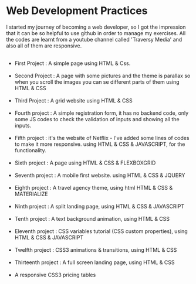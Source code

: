 # Web Development Practices
I started my journey of becoming a web developer, so I got  the impression that it can be so helpful to use github in order to manage my exercises. All the codes are learnt from a youtube channel called 'Traversy Media' and also all of them are responsive.
<br/><br/>
- First Project : A simple page using HTML & Css.
<br/><br/>
- Second Project : A page with some pictures and the theme is parallax so when you scroll the images you can se different parts of them using HTML & CSS
<br/><br/>
- Third Project : A grid website using HTML & CSS
<br/><br/>
- Fourth project : A simple registration form, it has no backend code, only some JS codes to check the validation of inputs and showing all the inputs.
<br/><br/>
- Fifth project : it's the website of Netflix - I've added some lines of codes to make it more responsive. using HTML & CSS & JAVASCRIPT, for the functionality.
<br/><br/>
- Sixth project : A page using HTML & CSS & FLEXBOXGRID
<br/><br/>
- Seventh project : A mobile first website. using HTML & CSS & JQUERY
<br/><br/>
- Eighth project : A travel agency theme, using html HTML & CSS & MATERIALIZE
<br/><br/>
- Ninth project : A split landing page, using HTML & CSS & JAVASCRIPT
<br/><br/>
- Tenth project : A text background animation, using HTML & CSS
<br/><br/>
- Eleventh project : CSS variables tutorial (CSS custom properties), using HTML & CSS & JAVASCRIPT
<br/><br/>
- Twelfth project : CSS3 animations & transitions, using HTML & CSS
<br/><br/>
- Thirteenth project : A full screen landing page, using HTML & CSS
<br/><br/>
- A responsive CSS3 pricing tables